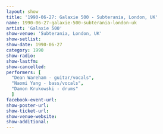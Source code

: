 ```yaml
---
layout: show
title: '1990-06-27: Galaxie 500 - Subterania, London, UK'
name: 1990-06-27-galaxie-500-subterania-london-uk
artist: 'Galaxie 500'
show-venue: 'Subterania, London, UK'
show-setlist: 
show-date: 1990-06-27
category: 1990
show-radio: 
show-lastfm: 
show-cancelled: 
performers: [
  "Dean Wareham - guitar/vocals",
  "Naomi Yang - bass/vocals",
  "Damon Krukowski - drums"
  ]
facebook-event-url: 
show-poster-url: 
show-ticket-url: 
show-venue-website: 
show-additional: 
---
```


